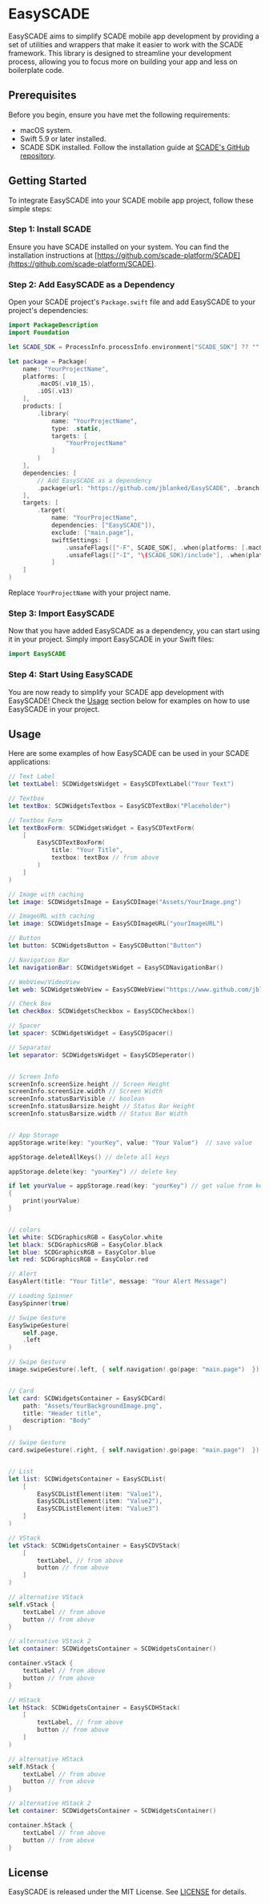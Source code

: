# EasySCADE

EasySCADE aims to simplify SCADE mobile app development by providing a set of utilities and wrappers that make it easier to work with the SCADE framework. This library is designed to streamline your development process, allowing you to focus more on building your app and less on boilerplate code.

## Prerequisites

Before you begin, ensure you have met the following requirements:
- macOS system.
- Swift 5.9 or later installed.
- SCADE SDK installed. Follow the installation guide at [SCADE's GitHub repository](https://github.com/scade-platform/SCADE).

## Getting Started

To integrate EasySCADE into your SCADE mobile app project, follow these simple steps:

### Step 1: Install SCADE

Ensure you have SCADE installed on your system. You can find the installation instructions at [https://github.com/scade-platform/SCADE](https://github.com/scade-platform/SCADE).

### Step 2: Add EasySCADE as a Dependency

Open your SCADE project's `Package.swift` file and add EasySCADE to your project's dependencies:

```swift
import PackageDescription
import Foundation

let SCADE_SDK = ProcessInfo.processInfo.environment["SCADE_SDK"] ?? ""

let package = Package(
    name: "YourProjectName",
    platforms: [
        .macOS(.v10_15),
        .iOS(.v13)
    ],
    products: [
        .library(
            name: "YourProjectName",
            type: .static,
            targets: [
                "YourProjectName"
            ]
        )
    ],
    dependencies: [
        // Add EasySCADE as a dependency
        .package(url: "https://github.com/jblanked/EasySCADE", .branch("main"))
    ],
    targets: [
        .target(
            name: "YourProjectName",
            dependencies: ["EasySCADE"]),
            exclude: ["main.page"],
            swiftSettings: [
                .unsafeFlags(["-F", SCADE_SDK], .when(platforms: [.macOS, .iOS])),
                .unsafeFlags(["-I", "\(SCADE_SDK)/include"], .when(platforms: [.android])),
            ]
    ]
)
```

Replace `YourProjectName` with your project name.


### Step 3: Import EasySCADE

Now that you have added EasySCADE as a dependency, you can start using it in your project. Simply import EasySCADE in your Swift files:

```swift
import EasySCADE
```

### Step 4: Start Using EasySCADE

You are now ready to simplify your SCADE app development with EasySCADE! Check the [Usage](#usage) section below for examples on how to use EasySCADE in your project.

## Usage

Here are some examples of how EasySCADE can be used in your SCADE applications:

```swift
// Text Label
let textLabel: SCDWidgetsWidget = EasySCDTextLabel("Your Text")

// Textbox
let textBox: SCDWidgetsTextbox = EasySCDTextBox("Placeholder")

// Textbox Form
let textBoxForm: SCDWidgetsWidget = EasySCDTextForm(
    [
        EasySCDTextBoxForm(
            title: "Your Title",
            textbox: textBox // from above
        )
    ]
)

// Image with caching
let image: SCDWidgetsImage = EasySCDImage("Assets/YourImage.png")

// ImageURL with caching
let image: SCDWidgetsImage = EasySCDImageURL("yourImageURL")

// Button
let button: SCDWidgetsButton = EasySCDButton("Button")

// Navigation Bar
let navigationBar: SCDWidgetsWidget = EasySCDNavigationBar()

// WebView/VideoView
let web: SCDWidgetsWebView = EasySCDWebView("https://www.github.com/jblanked/EasySCADE")

// Check Box
let checkBox: SCDWidgetsCheckbox = EasySCDCheckbox()

// Spacer
let spacer: SCDWidgetsWidget = EasySCDSpacer()

// Separator
let separator: SCDWidgetsWidget = EasySCDSeperator()


// Screen Info
screenInfo.screenSize.height // Screen Height
screenInfo.screenSize.width // Screen Width
screenInfo.statusBarVisible // boolean 
screenInfo.statusBarsize.height // Status Bar Height
screenInfo.statusBarsize.width // Status Bar Width


// App Storage
appStorage.write(key: "yourKey", value: "Your Value")  // save value

appStorage.deleteAllKeys() // delete all keys

appStorage.delete(key: "yourKey") // delete key

if let yourValue = appStorage.read(key: "yourKey") // get value from key
{
    print(yourValue)
}


// colors
let white: SCDGraphicsRGB = EasyColor.white
let black: SCDGraphicsRGB = EasyColor.black
let blue: SCDGraphicsRGB = EasyColor.blue
let red: SCDGraphicsRGB = EasyColor.red

// Alert
EasyAlert(title: "Your Title", message: "Your Alert Message")

// Loading Spinner
EasySpinner(true)

// Swipe Gesture
EasySwipeGesture(
    self.page,
    .left
)

// Swipe Gesture
image.swipeGesture(.left, { self.navigation!.go(page: "main.page")  })


// Card
let card: SCDWidgetsContainer = EasySCDCard(
    path: "Assets/YourBackgroundImage.png",
    title: "Header title",
    description: "Body"
)

// Swipe Gesture
card.swipeGesture(.right, { self.navigation!.go(page: "main.page")  })


// List
let list: SCDWidgetsContainer = EasySCDList(
    [
        EasySCDListElement(item: "Value1"),
        EasySCDListElement(item: "Value2"),
        EasySCDListElement(item: "Value3")
    ]
)

// VStack
let vStack: SCDWidgetsContainer = EasySCDVStack(
	[
		textLabel, // from above
		button // from above
	]
)

// alternative VStack
self.vStack {
	textLabel // from above
	button // from above
}

// alternative VStack 2
let container: SCDWidgetsContainer = SCDWidgetsContainer()

container.vStack {
	textLabel // from above
	button // from above
}

// HStack
let hStack: SCDWidgetsContainer = EasySCDHStack(
	[
		textLabel, // from above
		button // from above
	]
)

// alternative HStack
self.hStack {
	textLabel // from above
	button // from above
}

// alternative HStack 2
let container: SCDWidgetsContainer = SCDWidgetsContainer()

container.hStack {
	textLabel // from above
	button // from above
}	
```



## License

EasySCADE is released under the MIT License. See [LICENSE](LICENSE) for details.
